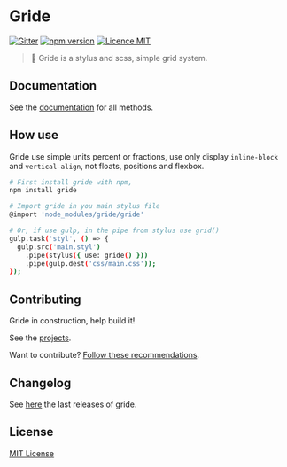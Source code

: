 # Gride

[![Gitter](https://img.shields.io/badge/gitter-join%20chat-1dce73.svg)](https://gitter.im/gride-grid/Lobby)
[![npm version](https://badge.fury.io/js/gride.svg)](https://badge.fury.io/js/gride)
[![Licence MIT](https://img.shields.io/badge/licence-MIT-blue.svg)](https://github.com/guuibayer/gride/blob/master/LICENSE.md)

> :triangular_ruler: Gride is a stylus and scss, simple grid system.

## Documentation
See the [documentation](https://guuibayer.github.io/gride/dist/#how_use) for all methods.

## How use
Gride use simple units percent or fractions, use only display `inline-block` and `vertical-align`, not floats, positions and flexbox.


```bash
# First install gride with npm,
npm install gride
```

```bash
# Import gride in you main stylus file
@import 'node_modules/gride/gride'
```

```bash
# Or, if use gulp, in the pipe from stylus use grid() 
gulp.task('styl', () => {
  gulp.src('main.styl')
    .pipe(stylus({ use: gride() }))
    .pipe(gulp.dest('css/main.css'));
});
```

## Contributing
Gride in construction, help build it!

See the [projects](https://github.com/guuibayer/gride/projects/1).

Want to contribute? [Follow these recommendations](https://github.com/guuibayer/gride/blob/master/CONTRIBUTING.md).

## Changelog
See [here](https://github.com/guuibayer/gride/releases) the last releases of gride.

## License
[MIT License](https://github.com/guuibayer/gride/blob/master/LICENSE.md)
